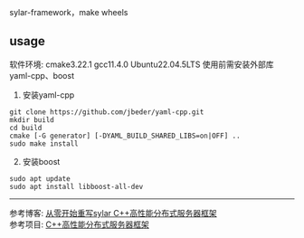 sylar-framework，make wheels<br>
## usage
软件环境: cmake3.22.1 gcc11.4.0 Ubuntu22.04.5LTS
使用前需安装外部库yaml-cpp、boost
1. 安装yaml-cpp
```shell
git clone https://github.com/jbeder/yaml-cpp.git
mkdir build
cd build
cmake [-G generator] [-DYAML_BUILD_SHARED_LIBS=on|OFF] ..
sudo make install
```
2. 安装boost
```shell
sudo apt update
sudo apt install libboost-all-dev
```

---
参考博客: [从零开始重写sylar C++高性能分布式服务器框架](https://www.midlane.top/wiki/pages/viewpage.action?pageId=10060952)<br>
参考项目: [C++高性能分布式服务器框架](https://github.com/zhongluqiang/sylar-from-scratch)